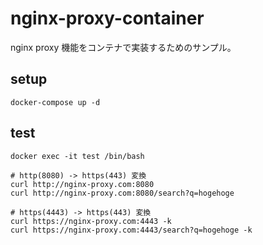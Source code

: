# nginx-proxy-container

nginx proxy 機能をコンテナで実装するためのサンプル。

## setup

```
docker-compose up -d
```

## test

```
docker exec -it test /bin/bash

# http(8080) -> https(443) 変換
curl http://nginx-proxy.com:8080
curl http://nginx-proxy.com:8080/search?q=hogehoge

# https(4443) -> https(443) 変換
curl https://nginx-proxy.com:4443 -k
curl https://nginx-proxy.com:4443/search?q=hogehoge -k
```

